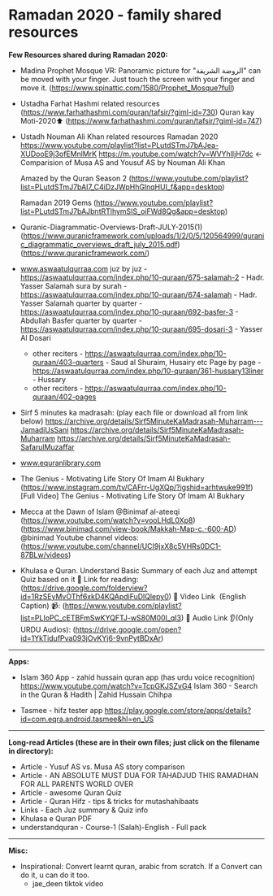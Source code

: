 # Ramadan 2020 - family shared resources

**Few Resources shared during Ramadan 2020:**


- Madina Prophet Mosque VR: Panoramic picture for "الروضة الشريفة" can be moved with your finger.
	Just touch the screen with your finger and move it.
	(https://www.spinattic.com/1580/Prophet_Mosque?full)


- Ustadha Farhat Hashmi related resources
	(https://www.farhathashmi.com/quran/tafsir/?giml-id=730)
	Quran kay Moti-2020⬆️
	(https://www.farhathashmi.com/quran/tafsir/?giml-id=747)

	
- Ustadh Nouman Ali Khan related resources
	Ramadan 2020
	https://www.youtube.com/playlist?list=PLutdSTmJ7bAJea-XUDooE9j3ofEMnlMrK
	https://m.youtube.com/watch?v=WVYhlIjH7dc  <- Comparision of Musa AS and Yousuf AS by Nouman Ali Khan

	Amazed by the Quran Season 2
	(https://www.youtube.com/playlist?list=PLutdSTmJ7bAI7_C4iDzJWpHhGlnqHUI_f&app=desktop)
	
	Ramadan 2019 Gems 
	(https://www.youtube.com/playlist?list=PLutdSTmJ7bAJbntRTlhymSIS_oiFWd8Qg&app=desktop)


- Quranic-Diagrammatic-Overviews-Draft-JULY-2015(1)
	(https://www.quranicframework.com/uploads/1/2/0/5/120564999/quranic_diagrammatic_overviews_draft_july_2015.pdf)
	(https://www.quranicframework.com/)


- www.aswaatulqurraa.com
	juz by juz - https://aswaatulqurraa.com/index.php/10-quraan/675-salamah-2 - Hadr. Yasser Salamah
	sura by surah - https://aswaatulqurraa.com/index.php/10-quraan/674-salamah - Hadr. Yasser Salamah
	quarter by quarter - https://aswaatulqurraa.com/index.php/10-quraan/692-basfer-3 - Abdullah Basfer
	quarter by quarter - https://aswaatulqurraa.com/index.php/10-quraan/695-dosari-3 - Yasser Al Dosari
	- other reciters - https://aswaatulqurraa.com/index.php/10-quraan/403-quarters - Saud al Shuraim, Husairy etc
	Page by page - https://aswaatulqurraa.com/index.php/10-quraan/361-hussary13liner - Hussary
	- other reciters - https://aswaatulqurraa.com/index.php/10-quraan/402-pages


- Sirf 5 minutes ka madrasah: (play each file or download all from link below)
	https://archive.org/details/Sirf5MinuteKaMadrasah-Muharram---JamadiUsSani
	https://archive.org/details/Sirf5MinuteKaMadrasah-Muharram
	https://archive.org/details/Sirf5MinuteKaMadrasah-SafarulMuzaffar
	

- www.equranlibrary.com


- The Genius - Motivating Life Story Of Imam Al Bukhary
	(https://www.instagram.com/tv/CAFrr-UgXQp/?igshid=arhtwuke991f)
	[Full Video] The Genius - Motivating Life Story Of Imam Al Bukhary
	

- Mecca at the Dawn of Islam @Binimaf al-ateeqi
	(https://www.youtube.com/watch?v=vooLHdL0Xp8)
	(https://www.binimad.com/view-book/Makkah-Map-c.-600-AD)
	@binimad  Youtube channel videos:  (https://www.youtube.com/channel/UCI9jxX8c5VHRs0DC1-87BLw/videos) 


- Khulasa e Quran. 	Understand Basic Summary of each Juz and attempt Quiz based on it
	📖 Link for reading:	(https://drive.google.com/folderview?id=1RzSEyMvOThf6xkD4KQApdiFuDlQlepy0) 
	🔗 Video Link  (English Caption) 📹:	(https://www.youtube.com/playlist?list=PLIoPC_cETBFmSwKYQFTJ-wS80M00I_qI3)
	🔗 Audio Link 👂(Only URDU Audios): 	(https://drive.google.com/open?id=1YkTidufPva093jOvKYj6-9vnPytBDxAr)


---
**Apps:**
- Islam 360 App - zahid hussain quran app (has urdu voice recognition)
	https://www.youtube.com/watch?v=TcpGKJSZvG4
	Islam 360 - Search in the Quran & Hadith | Zahid Hussain Chihpa
	

- Tasmee - hifz tester app
	https://play.google.com/store/apps/details?id=com.eqra.android.tasmee&hl=en_US


---
**Long-read Articles (these are in their own files; just click on the filename in directory):**
- Article - Yusuf AS vs. Musa AS story comparison
- Article - AN ABSOLUTE MUST DUA FOR TAHADJUD THIS RAMADHAN FOR ALL PARENTS WORLD OVER
- Article - awesome Quran Quiz
- Article - Quran Hifz - tips & tricks for mutashahibaats
- Links - Each Juz summary & Quiz info
- Khulasa e Quran PDF
- understandquran - Course-1 (Salah)-English - Full pack


---
**Misc:**
- Inspirational: Convert learnt quran, arabic from scratch. If a Convert can do it, u can do it too.
  - jae_deen tiktok video
